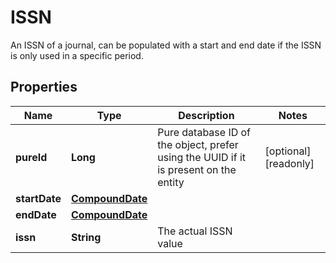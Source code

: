 

# ISSN

An ISSN of a journal, can be populated with a start and end date if the ISSN is only used in a specific period.
## Properties

Name | Type | Description | Notes
------------ | ------------- | ------------- | -------------
**pureId** | **Long** | Pure database ID of the object, prefer using the UUID if it is present on the entity |  [optional] [readonly]
**startDate** | [**CompoundDate**](CompoundDate.md) |  | 
**endDate** | [**CompoundDate**](CompoundDate.md) |  | 
**issn** | **String** | The actual ISSN value | 



